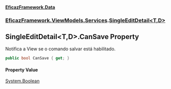 #### [EficazFramework.Data](EficazFrameworkData.md 'EficazFramework Data')
### [EficazFramework.ViewModels.Services](EficazFrameworkData.md#EficazFramework_ViewModels_Services 'EficazFramework.ViewModels.Services').[SingleEditDetail&lt;T,D&gt;](SingleEditDetail_T_D_.md 'EficazFramework.ViewModels.Services.SingleEditDetail&lt;T,D&gt;')
## SingleEditDetail&lt;T,D&gt;.CanSave Property
Notifica a View se o comando salvar está habilitado.  
```csharp
public bool CanSave { get; }
```
#### Property Value
[System.Boolean](https://docs.microsoft.com/en-us/dotnet/api/System.Boolean 'System.Boolean')
